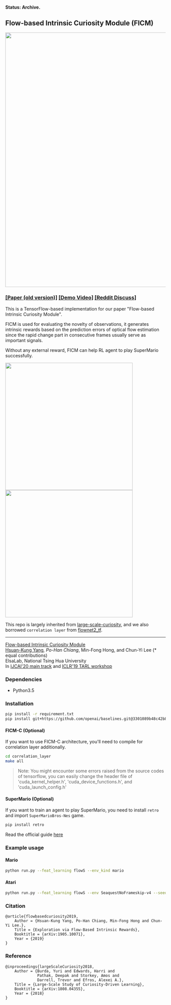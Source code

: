 #### Status: Archive.
## Flow-based Intrinsic Curiosity Module (FICM)
<center>
<img src="./imgs/workflow.jpg" width="800"></img>
</center>

### [[Paper (old version)]](https://arxiv.org/abs/1905.10071) [[Demo Video]](https://www.youtube.com/watch?v=w-a6akKpWT0&feature=youtu.be) [[Reddit Discuss]](https://www.reddit.com/r/MachineLearning/comments/bu05ua/p_playing_supermario_bros_without_knowing_any/)

This is a TensorFlow-based implementation for our paper "Flow-based Intrinsic Curiosity Module".

FICM is used for evaluating the novelty of observations, it generates intrinsic rewards based on the prediction errors of optical flow estimation since the rapid change part in consecutive frames usually serve as important signals. 

Without any external reward, FICM can help RL agent to play SuperMario successfully. 

<img src="./imgs/animate2.gif" width="400"></img><img src="./imgs/animate.gif" width="400"></img>


This repo is largely inherited from [large-scale-curiosity](https://github.com/openai/large-scale-curiosity), and we also borrowed `correlation layer` from [flownet2_tf](https://github.com/sampepose/flownet2-tf).

-----

[Flow-based Intrinsic Curiosity Module](https://arxiv.org/abs/1905.10071)  
[Hsuan-Kung Yang](https://hellochick.github.io/)*, Po-Han Chiang*, Min-Fong Hong, and Chun-Yi Lee (* equal contributions)  
ElsaLab, National Tsing Hua University  
In [IJCAI'20 main track](https://ijcai20.org/) and [ICLR'19 TARL workshop](https://tarl2019.github.io/)



### Dependencies
* Python3.5

### Installation
```bash
pip install -r requirement.txt
pip install git+https://github.com/openai/baselines.git@3301089b48c42b87b396e246ea3f56fa4bfc9678
```

#### FICM-C (Optional)
If you want to use FICM-C architecture, you'll need to compile for correlation layer additionally.
```bash
cd correlation_layer
make all
```
> Note: You might encounter some errors raised from the source codes of tensorflow, you can easily change the header file of
'cuda_kernel_helper.h', 'cuda_device_functions.h', and 'cuda_launch_config.h'

#### SuperMario (Optional)
If you want to train an agent to play SuperMario, you need to install `retro` and import `SuperMarioBros-Nes` game.

```bash
pip install retro
```

Read the official guide [here](https://retro.readthedocs.io/en/latest/getting_started.html#importing-roms)

### Example usage
#### Mario
```bash
python run.py --feat_learning flowS --env_kind mario
```
#### Atari
```bash
python run.py --feat_learning flowS --env SeaquestNoFrameskip-v4 --seed 666
```

### Citation
    @article{flowbasedcuriosity2019,
        Author = {Hsuan-Kung Yang, Po-Han Chiang, Min-Fong Hong and Chun-Yi Lee.},
        Title = {Exploration via Flow-Based Intrinsic Rewards},
        Booktitle = {arXiv:1905.10071},
        Year = {2019}
    }
    
### Reference
    @inproceedings{largeScaleCuriosity2018,
        Author = {Burda, Yuri and Edwards, Harri and
                  Pathak, Deepak and Storkey, Amos and
                  Darrell, Trevor and Efros, Alexei A.},
        Title = {Large-Scale Study of Curiosity-Driven Learning},
        Booktitle = {arXiv:1808.04355},
        Year = {2018}
    }
